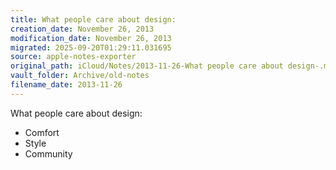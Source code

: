 ```yaml
---
title: What people care about design:
creation_date: November 26, 2013
modification_date: November 26, 2013
migrated: 2025-09-20T01:29:11.031695
source: apple-notes-exporter
original_path: iCloud/Notes/2013-11-26-What people care about design-.md
vault_folder: Archive/old-notes
filename_date: 2013-11-26
---
```



What people care about design:

- Comfort 
- Style
- Community
